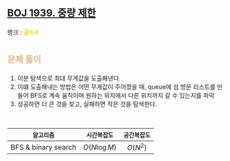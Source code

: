 # <span style="font-size:17pt; font-weight:bold">[BOJ 1939. 중량 제한](https://www.acmicpc.net/problem/1939)</span>
랭크 : <span style="color:gold">__골드4__</span>
<br>

# <span style="font-size:15pt;color:BurlyWood">문제 풀이</span>


1. 이분 탐색으로 최대 무게값을 도출해낸다.
2. 이떄 도출해내는 방법은 어떤 무게값이 주어졌을 때, queue에 섬 방문 리스트를 만들어 BFS로 계속 움직이며 원하는 위치에서 다른 위치까지 갈 수 있는지를 파악
3. 성공하면 더 큰 것을 찾고, 실패하면 작은 것을 탐색한다.

<br>

|`알고리즘`|`시간복잡도`|`공간복잡도`|
|:---:|:---:|:---:|
| BFS & binary search | $O(N \log M)$| $O(N ^ 2)$ |

<br><br>
